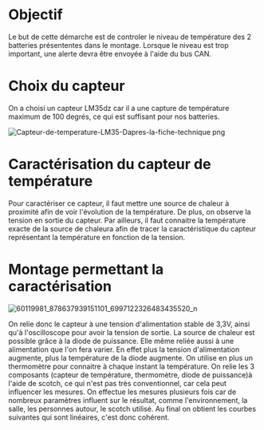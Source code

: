 # Objectif

Le but de cette démarche est de controler le niveau de température des 2 batteries présententes dans le montage. 
Lorsque le niveau est trop important, une alerte devra être envoyée à l'aide du bus CAN. 

# Choix du capteur 

On a choisi un capteur LM35dz car il a une capture de température maximum de 100 degrés, ce qui est suffisant 
pour nos batteries. 

![Capteur-de-temperature-LM35-Dapres-la-fiche-technique png](https://user-images.githubusercontent.com/47904531/58384716-4dbd4a00-7fe5-11e9-96aa-5456dee0593f.jpg)

# Caractérisation du capteur de température

Pour caractériser ce capteur, il faut mettre une source de chaleur à proximité afin de voir l'évolution de 
la température. De plus, on observe la tension en sortie du capteur. Par ailleurs, il faut connaitre la
température exacte de la source de chaleura afin de tracer la caractéristique du capteur représentant la 
température en fonction de la tension.
 

# Montage permettant la caractérisation

![60119981_878637939151101_6997122326483435520_n](https://user-images.githubusercontent.com/47904531/58384777-6712c600-7fe6-11e9-9be7-a3a6bd6aec0f.jpg)


On relie donc le capteur à une tension d'alimentation stable de 3,3V, ainsi qu'à l'oscilloscope pour avoir la 
tension de sortie. La source de chaleur est possible grâce à la diode de puissance. Elle même reliée aussi à 
une alimentation que l'on fera varier. En effet plus la tension d'alimentation augmente, plus la température 
de la diode augmente. On utilise en plus un thermomètre pour connaitre à chaque instant la température. 
On relie les 3 composants (capteur de température, thermomètre, diode de puissance)à l'aide de scotch, ce qui 
n'est pas très conventionnel, car cela peut influencer les mesures. On effectue les mesures plusieurs fois car
de nombreux paramètres influent sur le résultat, comme l'environnement, la salle, les personnes autour, le scotch
utilisé. Au final on obtient les courbes suivantes qui sont linéaires, c'est donc cohérent. 
 

